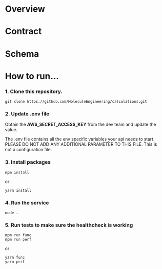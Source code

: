 # Overview


# Contract


# Schema


# How to run...

### 1. Clone this repository.

```
git clone https://github.com/MoleculeEngineering/calculations.git
```

### 2. Update .env file 

Obtain the **AWS_SECRET_ACCESS_KEY** from the dev team and update the value. 

The .env file contains all the env specific variables your api needs to start.
PLEASE DO NOT ADD ANY ADDITIONAL PARAMETER TO THIS FILE. This is not a configuration file.


### 3. Install packages

```
npm install 
```
or
```
yarn install
```

### 4. Run the service

```
node .
```

### 5. Run tests to make  sure the healthcheck is working

```
npm run func
npm run perf
```
or
```
yarn func
yarn perf
```


